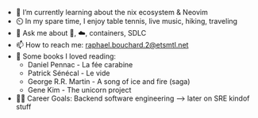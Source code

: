 - 🌱 I’m currently learning about the nix ecosystem & Neovim
- ⏲️ In my spare time, I enjoy table tennis, live music, hiking, traveling
- 💬 Ask me about 🐧, ☁️, containers,  SDLC
- 📫 How to reach me: raphael.bouchard.2@etsmtl.net
- 📖 Some books I loved reading:
    - Daniel Pennac - La fée carabine
    - Patrick Sénécal - Le vide
    - George R.R. Martin - A song of ice and fire (saga)
    - Gene Kim - The unicorn project
- 👨‍💼 Career Goals: Backend software engineering --> later on SRE kindof stuff
